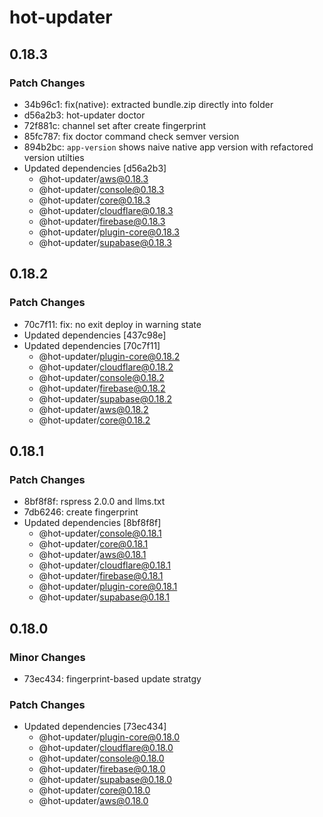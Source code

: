 # hot-updater

## 0.18.3

### Patch Changes

- 34b96c1: fix(native): extracted bundle.zip directly into folder
- d56a2b3: hot-updater doctor
- 72f881c: channel set <channel> after create fingerprint
- 85fc787: fix doctor command check semver version
- 894b2bc: `app-version` shows naive native app version with refactored version utilties
- Updated dependencies [d56a2b3]
  - @hot-updater/aws@0.18.3
  - @hot-updater/console@0.18.3
  - @hot-updater/core@0.18.3
  - @hot-updater/cloudflare@0.18.3
  - @hot-updater/firebase@0.18.3
  - @hot-updater/plugin-core@0.18.3
  - @hot-updater/supabase@0.18.3

## 0.18.2

### Patch Changes

- 70c7f11: fix: no exit deploy in warning state
- Updated dependencies [437c98e]
- Updated dependencies [70c7f11]
  - @hot-updater/plugin-core@0.18.2
  - @hot-updater/cloudflare@0.18.2
  - @hot-updater/console@0.18.2
  - @hot-updater/firebase@0.18.2
  - @hot-updater/supabase@0.18.2
  - @hot-updater/aws@0.18.2
  - @hot-updater/core@0.18.2

## 0.18.1

### Patch Changes

- 8bf8f8f: rspress 2.0.0 and llms.txt
- 7db6246: create fingerprint
- Updated dependencies [8bf8f8f]
  - @hot-updater/console@0.18.1
  - @hot-updater/core@0.18.1
  - @hot-updater/aws@0.18.1
  - @hot-updater/cloudflare@0.18.1
  - @hot-updater/firebase@0.18.1
  - @hot-updater/plugin-core@0.18.1
  - @hot-updater/supabase@0.18.1

## 0.18.0

### Minor Changes

- 73ec434: fingerprint-based update stratgy

### Patch Changes

- Updated dependencies [73ec434]
  - @hot-updater/plugin-core@0.18.0
  - @hot-updater/cloudflare@0.18.0
  - @hot-updater/console@0.18.0
  - @hot-updater/firebase@0.18.0
  - @hot-updater/supabase@0.18.0
  - @hot-updater/core@0.18.0
  - @hot-updater/aws@0.18.0
